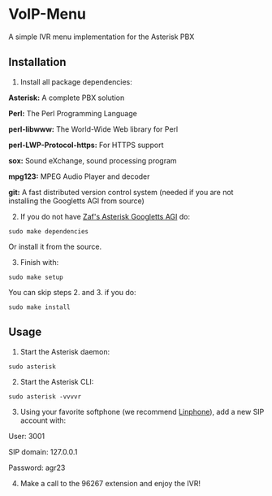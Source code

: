 # VoIP-Menu
A simple IVR menu implementation for the Asterisk PBX

## Installation
1. Install all package dependencies:

**Asterisk:** A complete PBX solution

**Perl:** The Perl Programming Language

**perl-libwww:** The World-Wide Web library for Perl

**perl-LWP-Protocol-https:** For HTTPS support

**sox:** Sound eXchange, sound processing program

**mpg123:** MPEG Audio Player and decoder

**git:** A fast distributed version control system (needed if you are not installing the Googletts AGI from source)

2. If you do not have [Zaf's Asterisk Googletts AGI](https://github.com/zaf/asterisk-googletts) do:

```sudo make dependencies```

Or install it from the source.

3. Finish with:

```sudo make setup```

You can skip steps 2. and 3. if you do:

```sudo make install```

## Usage

1. Start the Asterisk daemon:

```sudo asterisk```

2. Start the Asterisk CLI:

```sudo asterisk -vvvvr```

3. Using your favorite softphone (we recommend [Linphone](linphone.org)), add a new SIP account with:

User: 3001

SIP domain: 127.0.0.1

Password: agr23

4. Make a call to the 96267 extension and enjoy the IVR!
